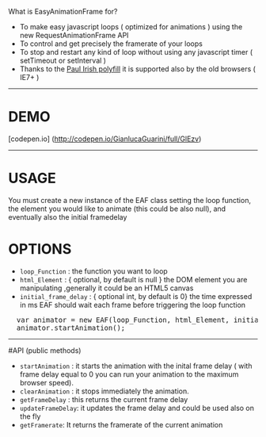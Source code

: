 What is EasyAnimationFrame for?
- To make easy javascript loops ( optimized for animations ) using the new RequestAnimationFrame API
- To control and get precisely the framerate of your loops
- To stop and restart any kind of loop without using any javascript timer ( setTimeout or setInterval )
- Thanks to the <a href="http://paulirish.com/2011/requestanimationframe-for-smart-animating/">Paul Irish polyfill</a> it is supported also by the old browsers ( IE7+ )

----------
# DEMO
[codepen.io] (http://codepen.io/GianlucaGuarini/full/GlEzv)


----------
# USAGE
You must create a new instance of the EAF class setting the loop function, 
the element you would like to animate (this could be also null),
and eventually also the initial framedelay 

# OPTIONS

- <code>loop_Function</code> : the function you want to loop
- <code>html_Element</code> : { optional, by default is null } the DOM element you are manipulating ,generally it could be an HTML5 canvas
- <code>initial_frame_delay</code> : { optional int, by default is 0} the time expressed in ms EAF should wait each frame before triggering the loop function

<pre>
  var animator = new EAF(loop_Function, html_Element, initial_frame_delay); 
  animator.startAnimation();
</pre>

----------
#API (public methods)

- <code>startAnimation</code> : it starts the animation with the inital frame delay ( with frame delay equal to 0 you can run your animation to the maximum browser speed).
- <code>clearAnimation</code> : it stops immediately the animation.
- <code>getFrameDelay</code> : this returns the current frame delay
- <code>updateFrameDelay</code>: it updates the frame delay and could be used also on the fly
- <code>getFramerate</code>: It returns the framerate of the current animation
